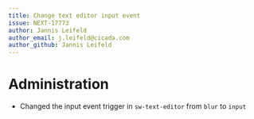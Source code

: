 ```yaml
---
title: Change text editor input event
issue: NEXT-17773
author: Jannis Leifeld
author_email: j.leifeld@cicada.com
author_github: Jannis Leifeld
---
```

# Administration
* Changed the input event trigger in `sw-text-editor` from `blur` to `input`

